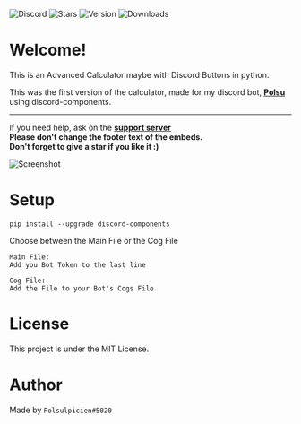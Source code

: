 ![Discord](https://img.shields.io/discord/761623845119328257?color=blue&label=Discord&logo=discord&style=for-the-badge)
![Stars](https://img.shields.io/github/stars/Polsulpicien/discord.py-advanced-calculator?style=for-the-badge)
![Version](https://img.shields.io/github/v/release/polsulpicien/discord.py-advanced-calculator?color=red&label=Version&logo=github&style=for-the-badge)
![Downloads](https://img.shields.io/github/downloads/polsulpicien/discord.py-advanced-calculator/total?color=green&logo=github&style=for-the-badge)

# Welcome!
This is an Advanced Calculator maybe with Discord Buttons in python.  

This was the first version of the calculator, made for my discord bot, **[Polsu](https://github.com/Polsu-Discord)** using discord-components.  
___  
If you need help, ask on the **[support server](https://discord.gg/xm9QX3Q)**  
**Please don't change the footer text of the embeds.**  
**Don't forget to give a star if you like it :)**

![Screenshot](https://cdn.discordapp.com/attachments/847283544803508257/906081463571722270/unknown_2.png)

# Setup
```pip install --upgrade discord-components```

Choose between the Main File or the Cog File

```
Main File:
Add you Bot Token to the last line
```
```
Cog File:
Add the File to your Bot's Cogs File
```

# License
This project is under the MIT License.

# Author
Made by `Polsulpicien#5020`
